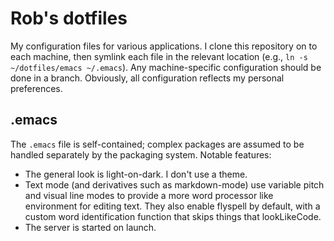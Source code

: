 # Rob's dotfiles

My configuration files for various applications. I clone this repository on to each machine, then symlink each file in the relevant location (e.g., `ln -s ~/dotfiles/emacs ~/.emacs`). Any machine-specific configuration should be done in a branch. Obviously, all configuration reflects my personal preferences.

## .emacs

The `.emacs` file is self-contained; complex packages are assumed to be handled separately by the packaging system. Notable features:

* The general look is light-on-dark. I don't use a theme.
* Text mode (and derivatives such as markdown-mode) use variable pitch and visual line modes to provide a more word processor like environment for editing text. They also enable flyspell by default, with a custom word identification function that skips things that lookLikeCode.
* The server is started on launch.
